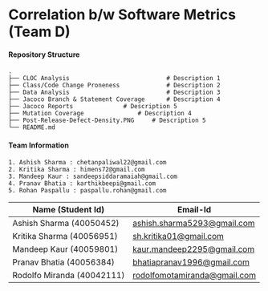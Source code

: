 # Correlation b/w Software Metrics (Team D)

#### Repository Structure
    .
    ├── CLOC Analysis                      		# Description 1
    ├── Class/Code Change Proneness        		# Description 2    
    ├── Data Analysis                      		# Description 3
    ├── Jacoco Branch & Statement Coverage 		# Description 4
    ├── Jacoco Reports				# Description 5
    ├── Mutation Coverage 				# Description 4
    ├── Post-Release-Defect-Density.PNG		# Description 5
    └── README.md

#### Team Information
```
1. Ashish Sharma : chetanpaliwal22@gmail.com
2. Kritika Sharma : himens72@gmail.com
3. Mandeep Kaur : sandeepsiddaramaiah@gmail.com
4. Pranav Bhatia : karthikbeepi@gmail.com
5. Rohan Paspallu : paspallu.rohan@gmail.com
```

| Name (Student Id) | Email-Id | 
|--|--|
| Ashish Sharma (40050452) | ashish.sharma5293@gmail.com |
| Kritika Sharma (40056951) | sh.kritika01@gmail.com |
| Mandeep Kaur (40059801) | kaur.mandeep2295@gmail.com |
| Pranav Bhatia (40056384) | bhatiapranav1996@gmail.com |
| Rodolfo Miranda (40042111) | rodolfomotamiranda@gmail.com |
